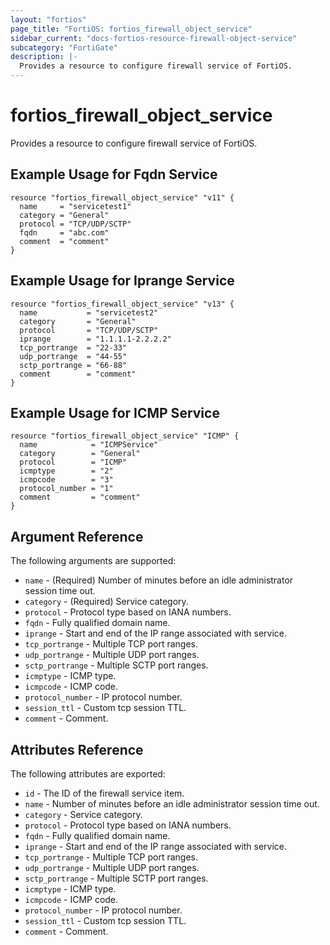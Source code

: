 ```yaml
---
layout: "fortios"
page_title: "FortiOS: fortios_firewall_object_service"
sidebar_current: "docs-fortios-resource-firewall-object-service"
subcategory: "FortiGate"
description: |-
  Provides a resource to configure firewall service of FortiOS.
---
```


# fortios_firewall_object_service
Provides a resource to configure firewall service of FortiOS.

## Example Usage for Fqdn Service
```hcl
resource "fortios_firewall_object_service" "v11" {
  name     = "servicetest1"
  category = "General"
  protocol = "TCP/UDP/SCTP"
  fqdn     = "abc.com"
  comment  = "comment"
}
```

## Example Usage for Iprange Service
```hcl
resource "fortios_firewall_object_service" "v13" {
  name           = "servicetest2"
  category       = "General"
  protocol       = "TCP/UDP/SCTP"
  iprange        = "1.1.1.1-2.2.2.2"
  tcp_portrange  = "22-33"
  udp_portrange  = "44-55"
  sctp_portrange = "66-88"
  comment        = "comment"
}
```

## Example Usage for ICMP Service
```hcl
resource "fortios_firewall_object_service" "ICMP" {
  name            = "ICMPService"
  category        = "General"
  protocol        = "ICMP"
  icmptype        = "2"
  icmpcode        = "3"
  protocol_number = "1"
  comment         = "comment"
}
```

## Argument Reference
The following arguments are supported:

* `name` - (Required) Number of minutes before an idle administrator session time out.
* `category` - (Required) Service category.
* `protocol` - Protocol type based on IANA numbers.
* `fqdn` - Fully qualified domain name.
* `iprange` - Start and end of the IP range associated with service.
* `tcp_portrange` - Multiple TCP port ranges.
* `udp_portrange` - Multiple UDP port ranges.
* `sctp_portrange` - Multiple SCTP port ranges.
* `icmptype` - ICMP type.
* `icmpcode` - ICMP code.
* `protocol_number` - IP protocol number.
* `session_ttl` - Custom tcp session TTL.
* `comment` - Comment.

## Attributes Reference
The following attributes are exported:

* `id` - The ID of the firewall service item.
* `name` - Number of minutes before an idle administrator session time out.
* `category` - Service category.
* `protocol` - Protocol type based on IANA numbers.
* `fqdn` - Fully qualified domain name.
* `iprange` - Start and end of the IP range associated with service.
* `tcp_portrange` - Multiple TCP port ranges.
* `udp_portrange` - Multiple UDP port ranges.
* `sctp_portrange` - Multiple SCTP port ranges.
* `icmptype` - ICMP type.
* `icmpcode` - ICMP code.
* `protocol_number` - IP protocol number.
* `session_ttl` - Custom tcp session TTL.
* `comment` - Comment.

